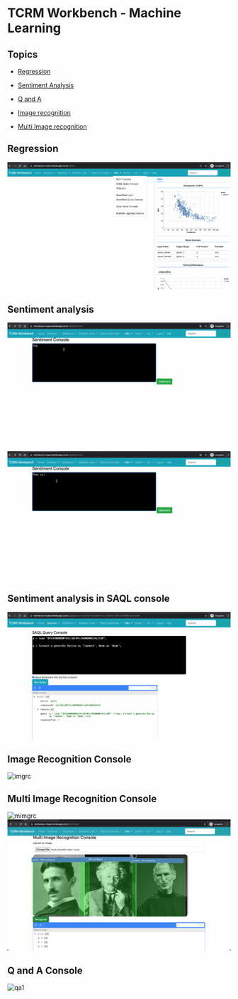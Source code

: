 # TCRM Workbench - Machine Learning 

## Topics
- [Regression](#regression)

- [Sentiment Analysis](#sentiment)
- [Q and A ](#qa)

- [Image recognition](#imgrc)
- [Multi Image recognition](#mimgrc)




<a name='regression'></a>
## Regression
![Cars- HP vs MPG](img/tcrm-ml-1.gif)

<a name='sentiment'></a>
## Sentiment analysis

![sent1](img/tcrm-ml-senti-1.gif)
![sent2](img/tcrm-ml-senti-2.gif)

## Sentiment analysis in SAQL console
![sent3](img/tcrm-ml-senti-3.gif)

<a name='imgrc'></a>
## Image Recognition Console
![imgrc](img/tcrm-ml-imgrc-1.gif)

<a name='mimgrc'></a>

## Multi Image Recognition Console
![mimgrc](img/tcrm-ml-mimgrc-1.gif)
![mimgrc-2](img/tcrm-ml-mimgrc-2.png)

<a name='qa'></a>
## Q and A Console
![qa1](img/tcrm-ml-qac-1.png)








